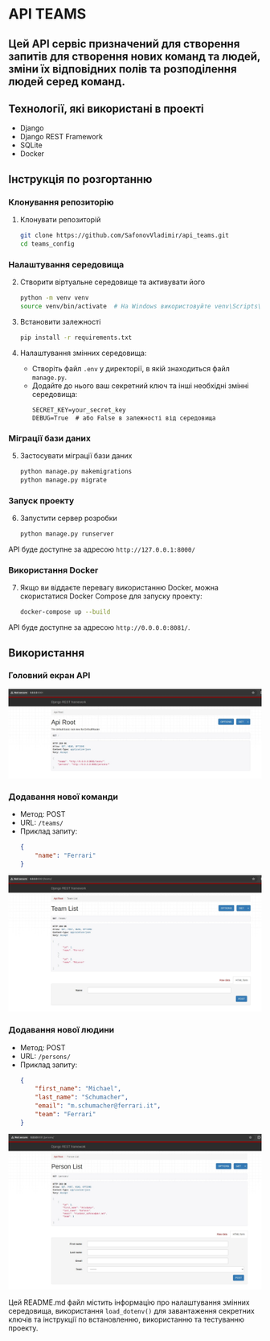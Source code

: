 # API TEAMS

## Цей API сервіс призначений для створення запитів для створення нових команд та людей, зміни їх відповідних полів та розподілення людей серед команд.

## Технології, які використані в проекті

- Django
- Django REST Framework
- SQLite
- Docker

## Інструкція по розгортанню

### Клонування репозиторію

1. Клонувати репозиторій
    ```sh
    git clone https://github.com/SafonovVladimir/api_teams.git
    cd teams_config
    ```

### Налаштування середовища

2. Створити віртуальне середовище та активувати його
    ```sh
    python -m venv venv
    source venv/bin/activate  # На Windows використовуйте venv\Scripts\activate
    ```

3. Встановити залежності
    ```sh
    pip install -r requirements.txt
    ```

4. Налаштування змінних середовища:
    - Створіть файл `.env` у директорії, в якій знаходиться файл `manage.py`.
    - Додайте до нього ваш секретний ключ та інші необхідні змінні середовища:
        ```
        SECRET_KEY=your_secret_key
        DEBUG=True  # або False в залежності від середовища
        ```

### Міграції бази даних

5. Застосувати міграції бази даних
    ```sh
    python manage.py makemigrations
    python manage.py migrate
    ```

### Запуск проекту

6. Запустити сервер розробки
    ```sh
    python manage.py runserver
    ```

API буде доступне за адресою `http://127.0.0.1:8000/`

### Використання Docker

7. Якщо ви віддаєте перевагу використанню Docker, можна скористатися Docker Compose для запуску проекту:
    ```sh
    docker-compose up --build
    ```

API буде доступне за адресою `http://0.0.0.0:8081/`.

## Використання

### Головний екран API

![screenshot](/teams_config/readme_images/main_screen.jpg)

### Додавання нової команди

- Метод: POST
- URL: `/teams/`
- Приклад запиту:
    ```json
    {
        "name": "Ferrari"
    }
    ```
![screenshot](/teams_config/readme_images/add_new_team.jpg)

### Додавання нової людини

- Метод: POST
- URL: `/persons/`
- Приклад запиту:
    ```json
    {
        "first_name": "Michael",
        "last_name": "Schumacher",
        "email": "m.schumacher@ferrari.it",
        "team": "Ferrari"
    }
    ```
![screenshot](/teams_config/readme_images/add_new_person.jpg)

Цей README.md файл містить інформацію про налаштування змінних середовища,
використання `load_dotenv()` для завантаження секретних ключів та інструкції по встановленню,
використанню та тестуванню проекту.
